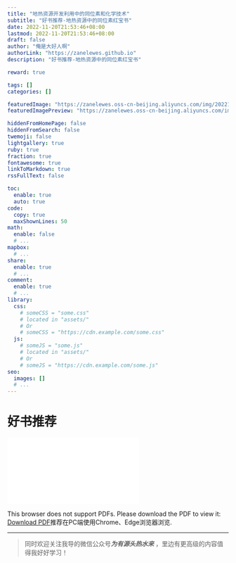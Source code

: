 ```yaml
---
title: "地热资源开发利用中的同位素和化学技术"
subtitle: "好书推荐-地热资源中的同位素红宝书"
date: 2022-11-20T21:53:46+08:00
lastmod: 2022-11-20T21:53:46+08:00
draft: false
author: "俺是大好人啊"
authorLink: "https://zanelewes.github.io"
description: "好书推荐-地热资源中的同位素红宝书"

reward: true

tags: []
categories: []

featuredImage: "https://zanelewes.oss-cn-beijing.aliyuncs.com/img/202211202226342.jpg"
featuredImagePreview: "https://zanelewes.oss-cn-beijing.aliyuncs.com/img/202211202226342.jpg"

hiddenFromHomePage: false
hiddenFromSearch: false
twemoji: false
lightgallery: true
ruby: true
fraction: true
fontawesome: true
linkToMarkdown: true
rssFullText: false

toc:
  enable: true
  auto: true
code:
  copy: true
  maxShownLines: 50
math:
  enable: false
  # ...
mapbox:
  # ...
share:
  enable: true
  # ...
comment:
  enable: true
  # ...
library:
  css:
    # someCSS = "some.css"
    # located in "assets/"
    # Or
    # someCSS = "https://cdn.example.com/some.css"
  js:
    # someJS = "some.js"
    # located in "assets/"
    # Or
    # someJS = "https://cdn.example.com/some.js"
seo:
  images: []
  # ...
---
```


<!--more-->
# 好书推荐





<object data="goodbook1.pdf" type="application/pdf" width="100%" height= "700px">
    <embed src="goodbook1.pdf">
        <p>This browser does not support PDFs. Please download the PDF to view it:
        <a href="goodbook1.pdf">Download PDF</a>推荐在PC端使用Chrome、Edge浏览器浏览.</p>
    </embed>
</object>



-------------------------------------------

> 同时欢迎关注我导的微信公众号***为有源头热水来*** ，里边有更高级的内容值得我好好学习！
